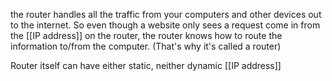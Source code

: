 the router handles all the traffic from your computers and other devices out to the internet. So even though a website only sees a request come in from the [[IP address]] on the router, the router knows how to route the information to/from the computer. (That's why it's called a router)

Router itself can have either static, neither dynamic [[IP address]]